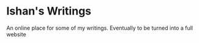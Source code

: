 # Ishan's Writings
An online place for some of my writings. Eventually to be turned into a full website
